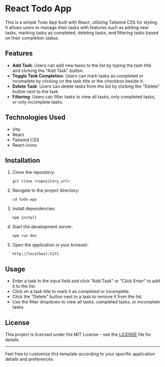 
# React Todo App

This is a simple Todo App built with React, utilizing Tailwind CSS for styling. It allows users to manage their tasks with features such as adding new tasks, marking tasks as completed, deleting tasks, and filtering tasks based on their completion status.

## Features

- **Add Task**: Users can add new tasks to the list by typing the task title and clicking the "Add Task" button.
- **Toggle Task Completion**: Users can mark tasks as completed or incomplete by clicking on the task title or the checkbox beside it.
- **Delete Task**: Users can delete tasks from the list by clicking the "Delete" button next to the task.
- **Filtering**: Users can filter tasks to view all tasks, only completed tasks, or only incomplete tasks.

## Technologies Used

- Vite
- React
- Tailwind CSS
- React-icons

## Installation

1. Clone the repository:

   ```
   git clone <repository_url>
   ```

2. Navigate to the project directory:

   ```
   cd todo-app
   ```

3. Install dependencies:

   ```
   npm install
   ```

4. Start the development server:

   ```
   npm run dev
   ```

5. Open the application in your browser:

   ```
   http://localhost:5173
   ```

## Usage

- Enter a task in the input field and click "Add Task" or "Click Enter" to add it to the list.
- Click on a task title to mark it as completed or incomplete.
- Click the "Delete" button next to a task to remove it from the list.
- Use the filter dropdown to view all tasks, completed tasks, or incomplete tasks.

## License

This project is licensed under the MIT License - see the [LICENSE](LICENSE) file for details.

---

Feel free to customize this template according to your specific application details and preferences.
